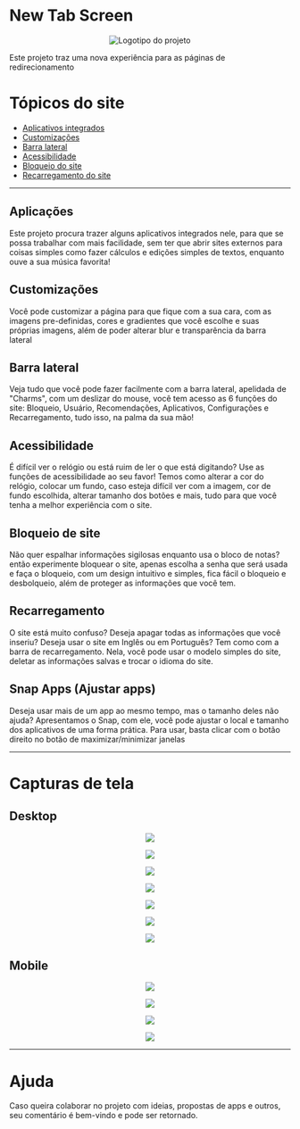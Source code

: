 # New Tab Screen
<p align="center">
<img src="img/FavIcon/NewTab Icon.png" alt="Logotipo do projeto">
</p>
Este projeto traz uma nova experiência para as páginas de redirecionamento

# Tópicos do site
 * <a href="#aplicações">Aplicativos integrados</a>
 * <a href="#customizações">Customizações</a>
 * <a href="#barralateral">Barra lateral</a>
 * <a href="#Access">Acessibilidade</a>
 * <a href="#Locks">Bloqueio do site</a>
 * <a href="#Reset">Recarregamento do site</a>

 ___

## Aplicações
Este projeto procura trazer alguns aplicativos integrados nele, para que se possa trabalhar com mais facilidade, sem ter que abrir sites externos para coisas simples como fazer cálculos e edições simples de textos, enquanto ouve a sua música favorita!

## Customizações
Você pode customizar a página para que fique com a sua cara, com as imagens pre-definidas, cores e gradientes que você escolhe e suas próprias imagens, além de poder alterar blur e transparência da barra lateral

## Barra lateral
Veja tudo que você pode fazer facilmente com a barra lateral, apelidada de "Charms", com um deslizar do mouse, você tem acesso as 6 funções do site: Bloqueio, Usuário, Recomendações, Aplicativos, Configurações e Recarregamento, tudo isso, na palma da sua mão!

## Acessibilidade
É difícil ver o relógio ou está ruim de ler o que está digitando? Use as funções de acessibilidade ao seu favor! Temos como alterar a cor do relógio, colocar um fundo, caso esteja difícil ver com a imagem, cor de fundo escolhida, alterar tamanho dos botões e mais, tudo para que você tenha a melhor experiência com o site.

## Bloqueio de site
Não quer espalhar informações sigilosas enquanto usa o bloco de notas? então experimente bloquear o site, apenas escolha a senha que será usada e faça o bloqueio, com um design intuitivo e simples, fica fácil o bloqueio e desbolqueio, além de proteger as informações que você tem.

## Recarregamento
O site está muito confuso? Deseja apagar todas as informações que você inseriu? Deseja usar o site em Inglês ou em Português? Tem como com a barra de recarregamento. Nela, você pode usar o modelo simples do site, deletar as informações salvas e trocar o idioma do site.

## Snap Apps (Ajustar apps)
Deseja usar mais de um app ao mesmo tempo, mas o tamanho deles não ajuda? Apresentamos o Snap, com ele, você pode ajustar o local e tamanho dos aplicativos de uma forma prática.
Para usar, basta clicar com o botão direito no botão de maximizar/minimizar janelas

___

# Capturas de tela
## Desktop
<p align="center">
<img src="img/Screenshots/TelaInicial.png" src="Tela padrão">
</p>

<p align="center">
<img src="img/Screenshots/TelaComCharms.png" src="Charms">
</p>

<p align="center">
<img src="img/Screenshots/CharmsInfoAberta.png" src="Informações da Charms">
</p>

<p align="center">
<img src="img/Screenshots/TelaDeBloqueio.png" src="Tela de bloqueio">
</p>

<p align="center">
<img src="img/Screenshots/AppsPlanodeFundo.png" src="Apps">
</p>

<p align="center">
<img src="img/Screenshots/Popups.png" src="Popups">
</p>

<p align="center">
<img src="img/Screenshots/ModoSimples.png" src="Modo simples">
</p>

## Mobile

<p align="center">
<img src="img/Screenshots/ModeloMobile.png" src="Tela padrão (mobile)">
</p>

<p align="center">
<img src="img/Screenshots/CharmsMobile.png" src="Charms (mobile)">
</p>

<p align="center">
<img src="img/Screenshots/AppMobile.png" src="App (mobile)">
</p>

<p align="center">
<img src="img/Screenshots/ModeloSimpleMobile.png" src="Modo simples (mobile)">
</p>

___

# Ajuda

Caso queira colaborar no projeto com ideias, propostas de apps e outros, seu comentário é bem-vindo e pode ser retornado.



